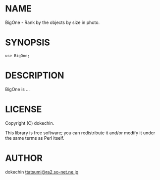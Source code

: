 # NAME

BigOne - Rank by the objects by size in photo.

# SYNOPSIS

    use BigOne;

# DESCRIPTION

BigOne is ...

# LICENSE

Copyright (C) dokechin.

This library is free software; you can redistribute it and/or modify
it under the same terms as Perl itself.

# AUTHOR

dokechin <ttatsumi@ra2.so-net.ne.jp>
